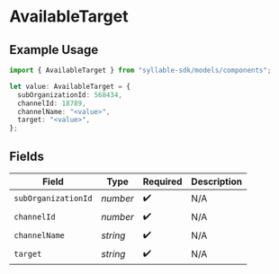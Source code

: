# AvailableTarget

## Example Usage

```typescript
import { AvailableTarget } from "syllable-sdk/models/components";

let value: AvailableTarget = {
  subOrganizationId: 568434,
  channelId: 18789,
  channelName: "<value>",
  target: "<value>",
};
```

## Fields

| Field               | Type                | Required            | Description         |
| ------------------- | ------------------- | ------------------- | ------------------- |
| `subOrganizationId` | *number*            | :heavy_check_mark:  | N/A                 |
| `channelId`         | *number*            | :heavy_check_mark:  | N/A                 |
| `channelName`       | *string*            | :heavy_check_mark:  | N/A                 |
| `target`            | *string*            | :heavy_check_mark:  | N/A                 |